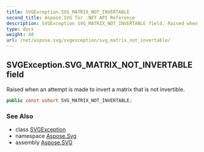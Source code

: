 ```yaml
---
title: SVGException.SVG_MATRIX_NOT_INVERTABLE
second_title: Aspose.SVG for .NET API Reference
description: SVGException SVG_MATRIX_NOT_INVERTABLE field. Raised when an attempt is made to invert a matrix that is not invertible
type: docs
weight: 40
url: /net/aspose.svg/svgexception/svg_matrix_not_invertable/
---
```

## SVGException.SVG_MATRIX_NOT_INVERTABLE field

Raised when an attempt is made to invert a matrix that is not invertible.

```csharp
public const ushort SVG_MATRIX_NOT_INVERTABLE;
```

### See Also

* class [SVGException](../)
* namespace [Aspose.Svg](../../../aspose.svg/)
* assembly [Aspose.SVG](../../../)
